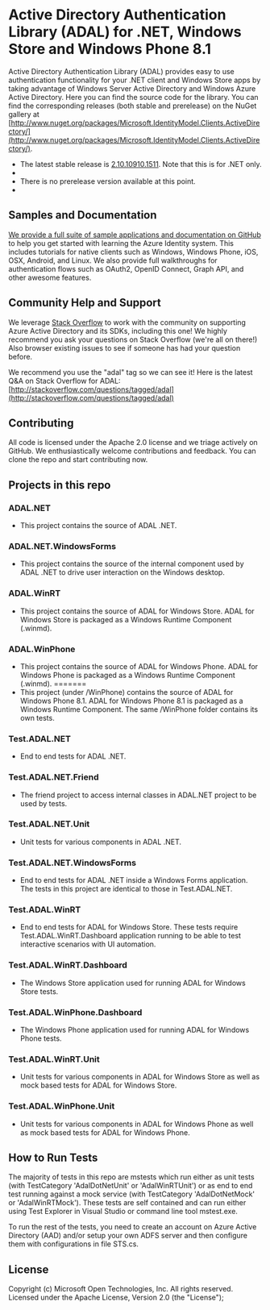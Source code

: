 # Active Directory Authentication Library (ADAL) for .NET, Windows Store and Windows Phone 8.1

Active Directory Authentication Library (ADAL) provides easy to use authentication functionality for your .NET client and Windows Store apps by taking advantage of Windows Server Active Directory and Windows Azure Active Directory.
Here you can find the source code for the library. You can find the corresponding releases (both stable and prerelease) on the NuGet gallery at [http://www.nuget.org/packages/Microsoft.IdentityModel.Clients.ActiveDirectory/](http://www.nuget.org/packages/Microsoft.IdentityModel.Clients.ActiveDirectory/).

- The latest stable release is [2.10.10910.1511](https://www.nuget.org/packages/Microsoft.IdentityModel.Clients.ActiveDirectory/). Note that this is for .NET only.
- 
- There is no prerelease version available at this point.
- 
## Samples and Documentation

[We provide a full suite of sample applications and documentation on GitHub](https://github.com/AzureADSamples) to help you get started with learning the Azure Identity system. This includes tutorials for native clients such as Windows, Windows Phone, iOS, OSX, Android, and Linux. We also provide full walkthroughs for authentication flows such as OAuth2, OpenID Connect, Graph API, and other awesome features. 

## Community Help and Support

We leverage [Stack Overflow](http://stackoverflow.com/) to work with the community on supporting Azure Active Directory and its SDKs, including this one! We highly recommend you ask your questions on Stack Overflow (we're all on there!) Also browser existing issues to see if someone has had your question before. 

We recommend you use the "adal" tag so we can see it! Here is the latest Q&A on Stack Overflow for ADAL: [http://stackoverflow.com/questions/tagged/adal](http://stackoverflow.com/questions/tagged/adal)

## Contributing

All code is licensed under the Apache 2.0 license and we triage actively on GitHub. We enthusiastically welcome contributions and feedback. You can clone the repo and start contributing now. 


## Projects in this repo

### ADAL.NET

* This project contains the source of ADAL .NET.

### ADAL.NET.WindowsForms

* This project contains the source of the internal component used by ADAL .NET to drive user interaction on the Windows desktop.

### ADAL.WinRT

* This project contains the source of ADAL for Windows Store. ADAL for Windows Store is packaged as a Windows Runtime Component (.winmd).

### ADAL.WinPhone

* This project contains the source of ADAL for Windows Phone. ADAL for Windows Phone is packaged as a Windows Runtime Component (.winmd).
=======
* This project (under /WinPhone) contains the source of ADAL for Windows Phone 8.1. ADAL for Windows Phone 8.1  is packaged as a Windows Runtime Component. The same /WinPhone folder contains its own tests.

### Test.ADAL.NET

* End to end tests for ADAL .NET.

### Test.ADAL.NET.Friend

* The friend project to access internal classes in ADAL.NET project to be used by tests.

### Test.ADAL.NET.Unit

* Unit tests for various components in ADAL .NET.

### Test.ADAL.NET.WindowsForms

* End to end tests for ADAL .NET inside a Windows Forms application. The tests in this project are identical to those in Test.ADAL.NET.

### Test.ADAL.WinRT

* End to end tests for ADAL for Windows Store. These tests require Test.ADAL.WinRT.Dashboard application running to be able to test interactive scenarios with UI automation.

### Test.ADAL.WinRT.Dashboard

* The Windows Store application used for running ADAL for Windows Store tests.

### Test.ADAL.WinPhone.Dashboard

* The Windows Phone application used for running ADAL for Windows Phone tests.

### Test.ADAL.WinRT.Unit

* Unit tests for various components in ADAL for Windows Store as well as mock based tests for ADAL for Windows Store.

### Test.ADAL.WinPhone.Unit

* Unit tests for various components in ADAL for Windows Phone as well as mock based tests for ADAL for Windows Phone.

## How to Run Tests

The majority of tests in this repo are mstests which run either as unit tests (with TestCategory 'AdalDotNetUnit' or 'AdalWinRTUnit') or as end to end test running against a mock service (with TestCategory 'AdalDotNetMock' or 'AdalWinRTMock'). 
These tests are self contained and can run either using Test Explorer in Visual Studio or command line tool mstest.exe.

To run the rest of the tests, you need to create an account on Azure Active Directory (AAD) and/or setup your own ADFS server and then configure them with configurations in file STS.cs.

## License

Copyright (c) Microsoft Open Technologies, Inc.  All rights reserved. Licensed under the Apache License, Version 2.0 (the "License"); 
